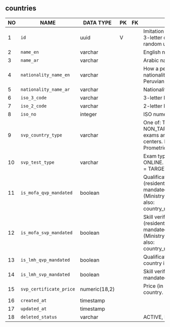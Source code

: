 countries
----------------------------


NO | NAME | DATA TYPE | PK | FK | DESCRIPTION            
---|------|-----------|----|----|-------------
1|`id` | uuid | V |  | Imitation of uuid created using ISO 3-letter country code. Later on real random uuids may be used.
2|`name_en` | varchar |  |  | English name
3|`name_ar` | varchar |  |  | Arabic name
4|`nationality_name_en` | varchar |  |  | How a person that belongs to this nationality is caled, e.g. Kuwaiti, Peruvian etc. (English)
5|`nationality_name_ar` | varchar |  |  | Nationality name in arabic
6|`iso_3_code` | varchar |  |  | 3-letter ISO code
7|`iso_2_code` | varchar |  |  | 2-letter ISO code
8|`iso_no` | integer |  |  | ISO numeric country code
9|`svp_country_type` | varchar |  |  | One of: TARGETED, NON_TARGETED. TARGETED - exams are booked in Takamol test centers. NON_TARGETED - Prometric test centers are used.
10|`svp_test_type` | varchar |  |  | Exam type. On of: IN_PERSON, ONLINE. Nullable if svp_country_type = TARGETED
11|`is_mofa_qvp_mandated` | boolean |  |  | Qualification verification for citizens (residents?) or this country is mandated (required) by MOFA (Ministry of Foreign Affairs). See also: country_mofa_qvp_mandated_history
12|`is_mofa_svp_mandated` | boolean |  |  | Skill verification for citizens (residents?) or this country is mandated (required) by MOFA (Ministry of Foreign Affairs). See also: country_mofa_svp_mandated_history
13|`is_lmh_qvp_mandated` | boolean |  |  | Qualification verification for this country is mandated by LMH.
14|`is_lmh_svp_mandated` | boolean |  |  | Skill verification for this country is mandated by LMH.
15|`svp_certificate_price` | numeric(18,2) |  |  | Price (in USD) for an svp test in this country.
16|`created_at` | timestamp |  |  | 
17|`updated_at` | timestamp |  |  | 
18|`deleted_status` | varchar |  |  | ACTIVE, DELETED
